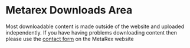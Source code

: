 # Metarex Downloads Area

Most downloadable content is made outside of the website and uploaded
independently. If you have having problems downloading content then please use
the [contact form](/contact) on the MetaRex website